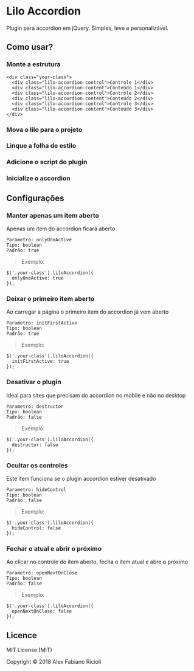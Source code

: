 # Lilo Accordion

Plugin para accordion em jQuery. Simples, leve e personalizável.

## Como usar?

### Monte a estrutura
```
<div class="your-class">
  <div class="lilo-accordion-control">Controle 1</div>
  <div class="lilo-accordion-content">Conteúdo 1</div>
  <div class="lilo-accordion-control">Controle 2</div>
  <div class="lilo-accordion-content">Conteúdo 2</div>
  <div class="lilo-accordion-control">Controle 3</div>
  <div class="lilo-accordion-content">Conteúdo 3</div>
</div>
```
### Mova o lilo para o projeto
### Linque a folha de estilo
### Adicione o script do plugin
### Inicialize o accordion

## Configurações
### Manter apenas um item aberto
Apenas um item do accordion ficará aberto
```
Parametro: onlyOneActive
Tipo: boolean
Padrão: true
```
> Exemplo:
```
$('.your-class').liloAccordion({
  onlyOneActive: true
});
```
### Deixar o primeiro item aberto
Ao carregar a página o primeiro item do accordion já vem aberto
```
Parametro: initFirstActive
Tipo: boolean
Padrão: true
```
> Exemplo:
```
$('.your-class').liloAccordion({
  initFirstActive: true
});
```
### Desativar o plugin
Ideal para sites que precisam do accordion no mobile e não no desktop
```
Parametro: destructor
Tipo: boolean
Padrão: false
```
> Exemplo:
```
$('.your-class').liloAccordion({
  destructor: false
});
```
### Ocultar os controles
Este item funciona se o plugin accordion estiver desativado
```
Parametro: hideControl
Tipo: boolean
Padrão: false
```
> Exemplo:
```
$('.your-class').liloAccordion({
  hideControl: false
});
```
### Fechar o atual e abrir o próximo
Ao clicar no controle do item aberto, fecha o item atual e abre o próximo
```
Parametro: openNextOnClose
Tipo: boolean
Padrão: false
```
> Exemplo:
```
$('.your-class').liloAccordion({
  openNextOnClose: false
});
```

## Licence

MIT License (MIT)

Copyright © 2018 Alex Fabiano Ricioli

